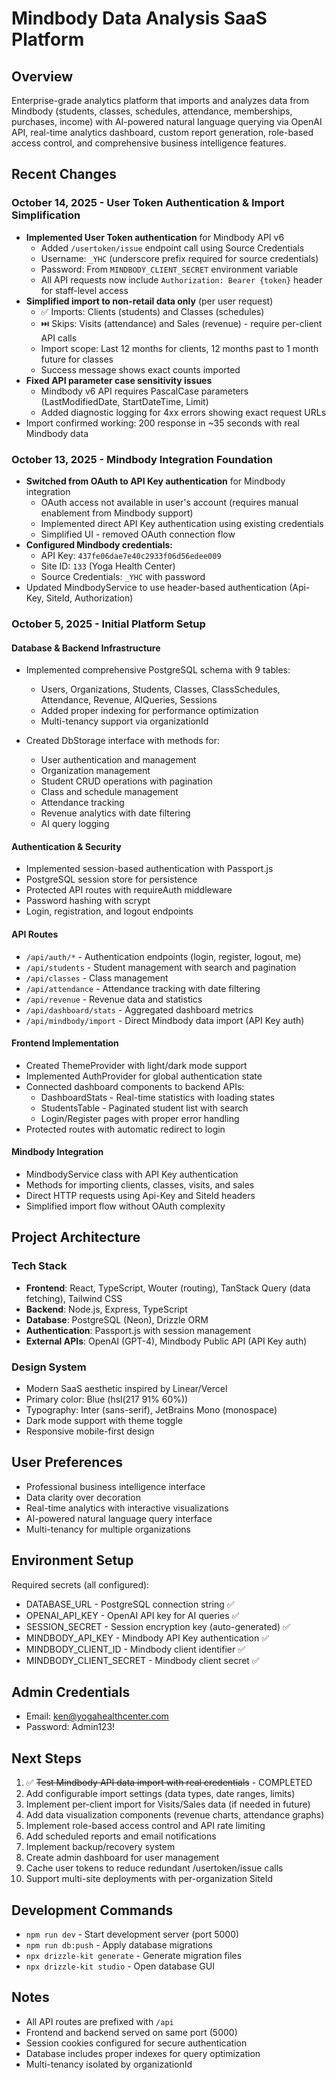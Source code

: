 # Mindbody Data Analysis SaaS Platform

## Overview
Enterprise-grade analytics platform that imports and analyzes data from Mindbody (students, classes, schedules, attendance, memberships, purchases, income) with AI-powered natural language querying via OpenAI API, real-time analytics dashboard, custom report generation, role-based access control, and comprehensive business intelligence features.

## Recent Changes

### October 14, 2025 - User Token Authentication & Import Simplification
- **Implemented User Token authentication** for Mindbody API v6
  - Added `/usertoken/issue` endpoint call using Source Credentials
  - Username: `_YHC` (underscore prefix required for source credentials)
  - Password: From `MINDBODY_CLIENT_SECRET` environment variable
  - All API requests now include `Authorization: Bearer {token}` header for staff-level access
- **Simplified import to non-retail data only** (per user request)
  - ✅ Imports: Clients (students) and Classes (schedules)
  - ⏭️ Skips: Visits (attendance) and Sales (revenue) - require per-client API calls
  - Import scope: Last 12 months for clients, 12 months past to 1 month future for classes
  - Success message shows exact counts imported
- **Fixed API parameter case sensitivity issues**
  - Mindbody v6 API requires PascalCase parameters (LastModifiedDate, StartDateTime, Limit)
  - Added diagnostic logging for 4xx errors showing exact request URLs
- Import confirmed working: 200 response in ~35 seconds with real Mindbody data

### October 13, 2025 - Mindbody Integration Foundation
- **Switched from OAuth to API Key authentication** for Mindbody integration
  - OAuth access not available in user's account (requires manual enablement from Mindbody support)
  - Implemented direct API Key authentication using existing credentials
  - Simplified UI - removed OAuth connection flow
- **Configured Mindbody credentials:**
  - API Key: `437fe06dae7e40c2933f06d56edee009`
  - Site ID: `133` (Yoga Health Center)
  - Source Credentials: `_YHC` with password
- Updated MindbodyService to use header-based authentication (Api-Key, SiteId, Authorization)

### October 5, 2025 - Initial Platform Setup

#### Database & Backend Infrastructure
- Implemented comprehensive PostgreSQL schema with 9 tables:
  - Users, Organizations, Students, Classes, ClassSchedules, Attendance, Revenue, AIQueries, Sessions
  - Added proper indexing for performance optimization
  - Multi-tenancy support via organizationId
  
- Created DbStorage interface with methods for:
  - User authentication and management
  - Organization management
  - Student CRUD operations with pagination
  - Class and schedule management
  - Attendance tracking
  - Revenue analytics with date filtering
  - AI query logging

#### Authentication & Security
- Implemented session-based authentication with Passport.js
- PostgreSQL session store for persistence
- Protected API routes with requireAuth middleware
- Password hashing with scrypt
- Login, registration, and logout endpoints

#### API Routes
- `/api/auth/*` - Authentication endpoints (login, register, logout, me)
- `/api/students` - Student management with search and pagination
- `/api/classes` - Class management
- `/api/attendance` - Attendance tracking with date filtering
- `/api/revenue` - Revenue data and statistics
- `/api/dashboard/stats` - Aggregated dashboard metrics
- `/api/mindbody/import` - Direct Mindbody data import (API Key auth)

#### Frontend Implementation
- Created ThemeProvider with light/dark mode support
- Implemented AuthProvider for global authentication state
- Connected dashboard components to backend APIs:
  - DashboardStats - Real-time statistics with loading states
  - StudentsTable - Paginated student list with search
  - Login/Register pages with proper error handling
- Protected routes with automatic redirect to login

#### Mindbody Integration
- MindbodyService class with API Key authentication
- Methods for importing clients, classes, visits, and sales
- Direct HTTP requests using Api-Key and SiteId headers
- Simplified import flow without OAuth complexity

## Project Architecture

### Tech Stack
- **Frontend**: React, TypeScript, Wouter (routing), TanStack Query (data fetching), Tailwind CSS
- **Backend**: Node.js, Express, TypeScript
- **Database**: PostgreSQL (Neon), Drizzle ORM
- **Authentication**: Passport.js with session management
- **External APIs**: OpenAI (GPT-4), Mindbody Public API (API Key auth)

### Design System
- Modern SaaS aesthetic inspired by Linear/Vercel
- Primary color: Blue (hsl(217 91% 60%))
- Typography: Inter (sans-serif), JetBrains Mono (monospace)
- Dark mode support with theme toggle
- Responsive mobile-first design

## User Preferences
- Professional business intelligence interface
- Data clarity over decoration
- Real-time analytics with interactive visualizations
- AI-powered natural language query interface
- Multi-tenancy for multiple organizations

## Environment Setup
Required secrets (all configured):
- DATABASE_URL - PostgreSQL connection string ✅
- OPENAI_API_KEY - OpenAI API key for AI queries ✅
- SESSION_SECRET - Session encryption key (auto-generated) ✅
- MINDBODY_API_KEY - Mindbody API Key authentication ✅
- MINDBODY_CLIENT_ID - Mindbody client identifier ✅
- MINDBODY_CLIENT_SECRET - Mindbody client secret ✅

## Admin Credentials
- Email: ken@yogahealthcenter.com
- Password: Admin123!

## Next Steps
1. ✅ ~~Test Mindbody API data import with real credentials~~ - COMPLETED
2. Add configurable import settings (data types, date ranges, limits)
3. Implement per-client import for Visits/Sales data (if needed in future)
4. Add data visualization components (revenue charts, attendance graphs)
5. Implement role-based access control and API rate limiting
6. Add scheduled reports and email notifications
7. Implement backup/recovery system
8. Create admin dashboard for user management
9. Cache user tokens to reduce redundant /usertoken/issue calls
10. Support multi-site deployments with per-organization SiteId

## Development Commands
- `npm run dev` - Start development server (port 5000)
- `npm run db:push` - Apply database migrations
- `npx drizzle-kit generate` - Generate migration files
- `npx drizzle-kit studio` - Open database GUI

## Notes
- All API routes are prefixed with `/api`
- Frontend and backend served on same port (5000)
- Session cookies configured for secure authentication
- Database includes proper indexes for query optimization
- Multi-tenancy isolated by organizationId
